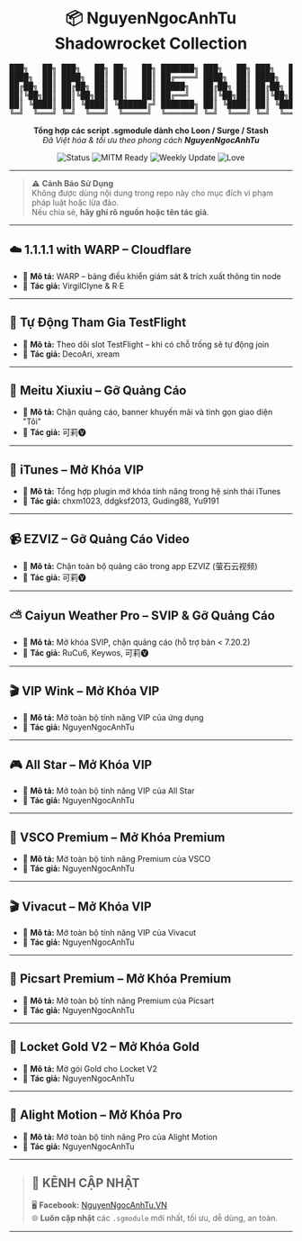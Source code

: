 <h1 align="center">📦 NguyenNgocAnhTu Shadowrocket Collection</h1>

<pre align="center">
███╗   ██╗ ███╗   ██╗ ██╗   ██╗ ███████╗ ███╗   ██╗ ███╗   ██╗  ██████╗  ██████╗ █████╗ ███╗   ██╗██╗████████╗██╗   ██╗
████╗  ██║ ████╗  ██║ ██║   ██║ ██╔════╝ ████╗  ██║ ████╗  ██║ ██╔═══██╗██╔════╝██╔══██╗████╗  ██║██║╚══██╔══╝╚██╗ ██╔╝
██╔██╗ ██║ ██╔██╗ ██║ ██║   ██║ █████╗   ██╔██╗ ██║ ██╔██╗ ██║ ██║   ██║██║     ███████║██╔██╗ ██║██║   ██║    ╚████╔╝ 
██║╚██╗██║ ██║╚██╗██║ ██║   ██║ ██╔══╝   ██║╚██╗██║ ██║╚██╗██║ ██║   ██║██║     ██╔══██║██║╚██╗██║██║   ██║     ╚██╔╝  
██║ ╚████║ ██║ ╚████║ ╚██████╔╝ ███████╗ ██║ ╚████║ ██║ ╚████║ ╚██████╔╝╚██████╗██║  ██║██║ ╚████║██║   ██║      ██║   
╚═╝  ╚═══╝ ╚═╝  ╚═══╝  ╚═════╝  ╚══════╝ ╚═╝  ╚═══╝ ╚═╝  ╚═══╝  ╚═════╝  ╚═════╝╚═╝  ╚═╝╚═╝  ╚═══╝╚═╝   ╚═╝      ╚═╝   
</pre>

<p align="center">
  <b>Tổng hợp các script .sgmodule dành cho Loon / Surge / Stash</b><br>
  <i>Đã Việt hóa & tối ưu theo phong cách <b>NguyenNgocAnhTu</b></i>
</p>

<p align="center">
  <img src="https://img.shields.io/badge/Status-Active-brightgreen?style=for-the-badge&logo=github" alt="Status">
  <img src="https://img.shields.io/badge/MITM-Ready-blue?style=for-the-badge" alt="MITM Ready">
  <img src="https://img.shields.io/badge/Update-Weekly-orange?style=for-the-badge" alt="Weekly Update">
  <img src="https://img.shields.io/badge/Made%20with-❤️-ff69b4?style=for-the-badge" alt="Love">
</p>

---

> ⚠️ **Cảnh Báo Sử Dụng**  
> Không được dùng nội dung trong repo này cho mục đích vi phạm pháp luật hoặc lừa đảo.  
> Nếu chia sẻ, **hãy ghi rõ nguồn hoặc tên tác giả**.

---

## ☁️ 1.1.1.1 with WARP – Cloudflare
- 🔧 **Mô tả:** WARP – bảng điều khiển giám sát & trích xuất thông tin node  
- 👤 **Tác giả:** VirgilClyne & R·E  

---

## 🍏 Tự Động Tham Gia TestFlight
- 🔧 **Mô tả:** Theo dõi slot TestFlight – khi có chỗ trống sẽ tự động join  
- 👤 **Tác giả:** DecoAri, xream  

---

## 🧱 Meitu Xiuxiu – Gỡ Quảng Cáo
- 🔧 **Mô tả:** Chặn quảng cáo, banner khuyến mãi và tinh gọn giao diện "Tôi"  
- 👤 **Tác giả:** 可莉🅥  

---

## 🎵 iTunes – Mở Khóa VIP
- 🔧 **Mô tả:** Tổng hợp plugin mở khóa tính năng trong hệ sinh thái iTunes  
- 👤 **Tác giả:** chxm1023, ddgksf2013, Guding88, Yu9191  

---

## 📹 EZVIZ – Gỡ Quảng Cáo Video
- 🔧 **Mô tả:** Chặn toàn bộ quảng cáo trong app EZVIZ (萤石云视频)  
- 👤 **Tác giả:** 可莉🅥  

---

## ⛅ Caiyun Weather Pro – SVIP & Gỡ Quảng Cáo
- 🔧 **Mô tả:** Mở khóa SVIP, chặn quảng cáo (hỗ trợ bản < 7.20.2)  
- 👤 **Tác giả:** RuCu6, Keywos, 可莉🅥  

---

## 🎬 VIP Wink – Mở Khóa VIP
- 🔧 **Mô tả:** Mở toàn bộ tính năng VIP của ứng dụng  
- 👤 **Tác giả:** NguyenNgocAnhTu  

---

## 🎮 All Star – Mở Khóa VIP
- 🔧 **Mô tả:** Mở toàn bộ tính năng VIP của All Star  
- 👤 **Tác giả:** NguyenNgocAnhTu  

---

## 📸 VSCO Premium – Mở Khóa Premium
- 🔧 **Mô tả:** Mở toàn bộ tính năng Premium của VSCO  
- 👤 **Tác giả:** NguyenNgocAnhTu  

---

## 🎬 Vivacut – Mở Khóa VIP
- 🔧 **Mô tả:** Mở toàn bộ tính năng VIP của Vivacut  
- 👤 **Tác giả:** NguyenNgocAnhTu  

---

## 🎨 Picsart Premium – Mở Khóa Premium
- 🔧 **Mô tả:** Mở toàn bộ tính năng Premium của Picsart  
- 👤 **Tác giả:** NguyenNgocAnhTu  

---

## 🏅 Locket Gold V2 – Mở Khóa Gold
- 🔧 **Mô tả:** Mở gói Gold cho Locket V2  
- 👤 **Tác giả:** NguyenNgocAnhTu  

---

## 🎥 Alight Motion – Mở Khóa Pro
- 🔧 **Mô tả:** Mở toàn bộ tính năng Pro của Alight Motion  
- 👤 **Tác giả:** NguyenNgocAnhTu  

---

> ## 📢 KÊNH CẬP NHẬT  
> 🖥 **Facebook:** [NguyenNgocAnhTu.VN](https://www.facebook.com/NguyenNgocAnhTu.VN)  
> 🌐 **Luôn cập nhật** các `.sgmodule` mới nhất, tối ưu, dễ dùng, an toàn.  

---
